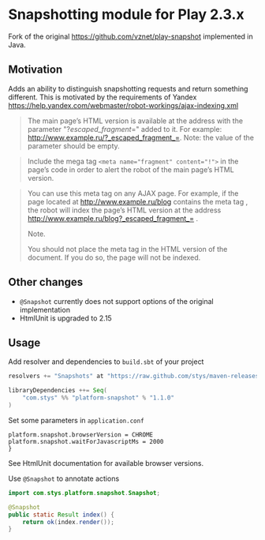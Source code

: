 # Snapshotting module for Play 2.3.x

Fork of the original https://github.com/vznet/play-snapshot implemented in Java. 

## Motivation

Adds an ability to distinguish snapshotting requests and return something different.
This is motivated by the requirements of Yandex https://help.yandex.com/webmaster/robot-workings/ajax-indexing.xml

> The main page’s HTML version is available at the address with the parameter "?_escaped_fragment_=" added to it. For   example: http://www.example.ru/?_escaped_fragment_=. Note: the value of the parameter should be empty.

> Include the mega tag `<meta name="fragment" content="!">` in the page’s code in order to alert the robot of the main page’s HTML version.

> You can use this meta tag on any AJAX page. For example, if the page located at http://www.example.ru/blog contains the meta tag <meta name="fragment" content="!">, the robot will index the page’s HTML version at the address http://www.example.ru/blog?_escaped_fragment_= .
>
> Note. 
>
> You should not place the meta tag in the HTML version of the document. If you do so, the page will not be indexed.

## Other changes 

* `@Snapshot` currently does not support options of the original implementation
* HtmlUnit is upgraded to 2.15

## Usage

Add resolver and dependencies to `build.sbt` of your project
```sbt
resolvers += "Snapshots" at "https://raw.github.com/stys/maven-releases/master/"

libraryDependencies ++= Seq(
    "com.stys" %% "platform-snapshot" % "1.1.0"    
)
```

Set some parameters in `application.conf`

```text
platform.snapshot.browserVersion = CHROME
platform.snapshot.waitForJavascriptMs = 2000
}
```

See HtmlUnit documentation for available browser versions.

Use `@Snapshot` to annotate actions
```java
import com.stys.platform.snapshot.Snapshot;

@Snapshot
public static Result index() {
	return ok(index.render());
}
```
